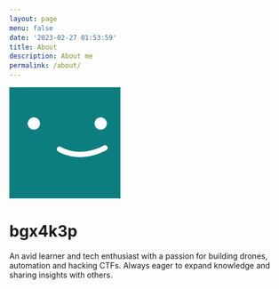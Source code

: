 ```yaml
---
layout: page
menu: false
date: '2023-02-27 01:53:59'
title: About
description: About me
permalink: /about/
---
```


<img class="img-rounded" src="../assets/img/profile.png" alt="bgx4k3p" width="200">

# bgx4k3p

An avid learner and tech enthusiast with a passion for building drones, automation and hacking CTFs. Always eager to expand knowledge and sharing insights with others.
